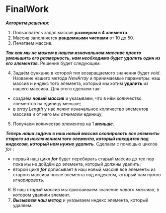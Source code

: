 # FinalWork

**_Алгоритм решения:_**

1. Пользователь задал массив **размером в 4 элемента**.
2. Массив заполняется **рандомными числами** от 10 до 50.
3. Печатаем массив.

**_Так как мы не можем в нашем изначальном массиве просто уменьшить его размерность, нам необходимо будет удалить один из его элементов_**. Решение будет следующим:

4. Задаём функцию в которой тип возвращаемого значения будет *void*. Название нашего метода *NewArray* и принимаемые параметры: наш массив и индекс того элемента, который мы хотим **удалить** из нашего массива. Для этого сделаем так:
* создаём **_новый массив_** и указываем, что в нём количество элементов на единицу меньше;
* в *array.Length* у нас лежит изначальное количество элементов массива и от него мы *отнимаем* единицу; 

5. Получаем количество элементов на 1 **_меньше_**.

**_Теперь наша задача в наш новый массив скопировать все элементы старого за исключением того элемента, который находится под индексом, который нам нужно удалить._** Сделаем с помощью циклов *for* :
* первый наш цикл *__for__* будет перебирать старый массив до тех пор пока мы не дойдём до элемента, который должны удалить;
* второй цикл *__for__* дописывает в наш новый массив все элементы из старого массива после элемента под индексом, который нам нужно *игнорировать*.

6. В наш *старый массив* мы присваиваем значение *нового массива*, в котором удалили элемент.
7. *__Вызываем наш метод__* и указываем индекс элемента, который удаляем. 

